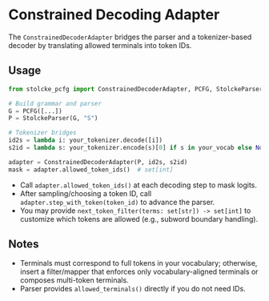 # Constrained Decoding Adapter

The `ConstrainedDecoderAdapter` bridges the parser and a tokenizer-based decoder by translating allowed terminals into token IDs.

## Usage

```python
from stolcke_pcfg import ConstrainedDecoderAdapter, PCFG, StolckeParser

# Build grammar and parser
G = PCFG([...])
P = StolckeParser(G, "S")

# Tokenizer bridges
id2s = lambda i: your_tokenizer.decode([i])
s2id = lambda s: your_tokenizer.encode(s)[0] if s in your_vocab else None

adapter = ConstrainedDecoderAdapter(P, id2s, s2id)
mask = adapter.allowed_token_ids()  # set[int]
```

- Call `adapter.allowed_token_ids()` at each decoding step to mask logits.
- After sampling/choosing a token ID, call `adapter.step_with_token(token_id)` to advance the parser.
- You may provide `next_token_filter(terms: set[str]) -> set[int]` to customize which tokens are allowed (e.g., subword boundary handling).

## Notes

- Terminals must correspond to full tokens in your vocabulary; otherwise, insert a filter/mapper that enforces only vocabulary-aligned terminals or composes multi-token terminals.
- Parser provides `allowed_terminals()` directly if you do not need IDs.

